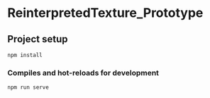 # ReinterpretedTexture_Prototype

## Project setup
```
npm install
```

### Compiles and hot-reloads for development
```
npm run serve
```
